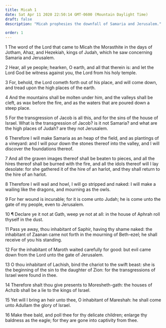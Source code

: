 ```yaml
---
title: Micah 1
date: Sat Apr 11 2020 22:50:14 GMT-0600 (Mountain Daylight Time)
draft: false
description: "Micah prophesies the downfall of Samaria and Jerusalem."

order: 1
---
```

    
1 The word of the Lord that came to Micah the Morasthite in the days of Jotham, Ahaz, and Hezekiah, kings of Judah, which he saw concerning Samaria and Jerusalem.

2 Hear, all ye people; hearken, O earth, and all that therein is: and let the Lord God be witness against you, the Lord from his holy temple.

3 For, behold, the Lord cometh forth out of his place, and will come down, and tread upon the high places of the earth.

4 And the mountains shall be molten under him, and the valleys shall be cleft, as wax before the fire, and as the waters that are poured down a steep place.

5 For the transgression of Jacob is all this, and for the sins of the house of Israel. What is the transgression of Jacob? is it not Samaria? and what are the high places of Judah? are they not Jerusalem.

6 Therefore I will make Samaria as an heap of the field, and as plantings of a vineyard: and I will pour down the stones thereof into the valley, and I will discover the foundations thereof.

7 And all the graven images thereof shall be beaten to pieces, and all the hires thereof shall be burned with the fire, and all the idols thereof will I lay desolate: for she gathered it of the hire of an harlot, and they shall return to the hire of an harlot.

8 Therefore I will wail and howl, I will go stripped and naked: I will make a wailing like the dragons, and mourning as the owls.

9 For her wound is incurable; for it is come unto Judah; he is come unto the gate of my people, even to Jerusalem.

10 ¶ Declare ye it not at Gath, weep ye not at all: in the house of Aphrah roll thyself in the dust.

11 Pass ye away, thou inhabitant of Saphir, having thy shame naked: the inhabitant of Zaanan came not forth in the mourning of Beth-ezel; he shall receive of you his standing.

12 For the inhabitant of Maroth waited carefully for good: but evil came down from the Lord unto the gate of Jerusalem.

13 O thou inhabitant of Lachish, bind the chariot to the swift beast: she is the beginning of the sin to the daughter of Zion: for the transgressions of Israel were found in thee.

14 Therefore shalt thou give presents to Moresheth-gath: the houses of Achzib shall be a lie to the kings of Israel.

15 Yet will I bring an heir unto thee, O inhabitant of Mareshah: he shall come unto Adullam the glory of Israel.

16 Make thee bald, and poll thee for thy delicate children; enlarge thy baldness as the eagle; for they are gone into captivity from thee.
